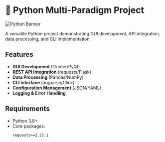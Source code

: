 # 🐍 Python Multi-Paradigm Project

![Python Banner](https://www.python.org/static/community_logos/python-logo-master-v3-TM.png)

A versatile Python project demonstrating GUI development, API integration, data processing, and CLI implementation.

## Features
- **GUI Development** (Tkinter/PyQt)
- **REST API Integration** (requests/Flask)
- **Data Processing** (Pandas/NumPy)
- **CLI Interface** (argparse/Click)
- **Configuration Management** (JSON/YAML)
- **Logging & Error Handling**

## Requirements
- Python 3.8+
- Core packages:
  ```text
  requests>=2.25.1
 
